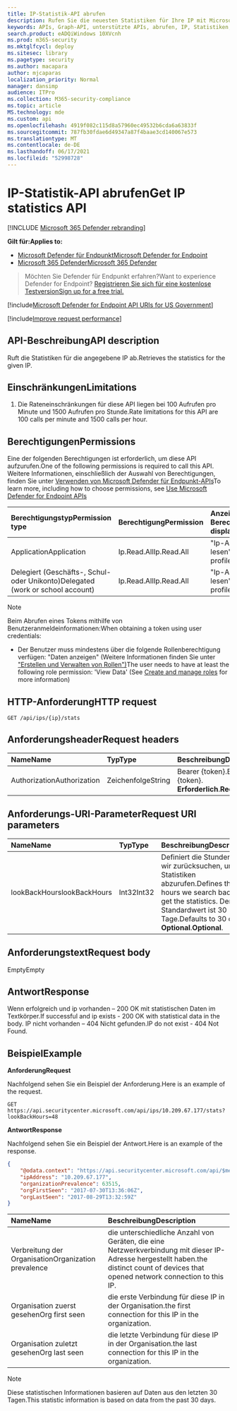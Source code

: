 ```yaml
---
title: IP-Statistik-API abrufen
description: Rufen Sie die neuesten Statistiken für Ihre IP mit Microsoft Defender für Endpunkt ab.
keywords: APIs, Graph-API, unterstützte APIs, abrufen, IP, Statistiken, Verbreitung
search.product: eADQiWindows 10XVcnh
ms.prod: m365-security
ms.mktglfcycl: deploy
ms.sitesec: library
ms.pagetype: security
ms.author: macapara
author: mjcaparas
localization_priority: Normal
manager: dansimp
audience: ITPro
ms.collection: M365-security-compliance
ms.topic: article
MS.technology: mde
ms.custom: api
ms.openlocfilehash: 4919f082c115d8a57960ec49532b6cda6a63833f
ms.sourcegitcommit: 787fb30fdae6d49347a87f4baae3cd140067e573
ms.translationtype: MT
ms.contentlocale: de-DE
ms.lasthandoff: 06/17/2021
ms.locfileid: "52998728"
---
```

# <a name="get-ip-statistics-api"></a><span data-ttu-id="8bd8f-104">IP-Statistik-API abrufen</span><span class="sxs-lookup"><span data-stu-id="8bd8f-104">Get IP statistics API</span></span>

[!INCLUDE [Microsoft 365 Defender rebranding](../../includes/microsoft-defender.md)]

<span data-ttu-id="8bd8f-105">**Gilt für:**</span><span class="sxs-lookup"><span data-stu-id="8bd8f-105">**Applies to:**</span></span>
- [<span data-ttu-id="8bd8f-106">Microsoft Defender für Endpunkt</span><span class="sxs-lookup"><span data-stu-id="8bd8f-106">Microsoft Defender for Endpoint</span></span>](https://go.microsoft.com/fwlink/p/?linkid=2154037)
- [<span data-ttu-id="8bd8f-107">Microsoft 365 Defender</span><span class="sxs-lookup"><span data-stu-id="8bd8f-107">Microsoft 365 Defender</span></span>](https://go.microsoft.com/fwlink/?linkid=2118804)

> <span data-ttu-id="8bd8f-108">Möchten Sie Defender für Endpunkt erfahren?</span><span class="sxs-lookup"><span data-stu-id="8bd8f-108">Want to experience Defender for Endpoint?</span></span> [<span data-ttu-id="8bd8f-109">Registrieren Sie sich für eine kostenlose Testversion</span><span class="sxs-lookup"><span data-stu-id="8bd8f-109">Sign up for a free trial.</span></span>](https://www.microsoft.com/microsoft-365/windows/microsoft-defender-atp?ocid=docs-wdatp-exposedapis-abovefoldlink) 

[!include[Microsoft Defender for Endpoint API URIs for US Government](../../includes/microsoft-defender-api-usgov.md)]

[!include[Improve request performance](../../includes/improve-request-performance.md)]

## <a name="api-description"></a><span data-ttu-id="8bd8f-110">API-Beschreibung</span><span class="sxs-lookup"><span data-stu-id="8bd8f-110">API description</span></span>
<span data-ttu-id="8bd8f-111">Ruft die Statistiken für die angegebene IP ab.</span><span class="sxs-lookup"><span data-stu-id="8bd8f-111">Retrieves the statistics for the given IP.</span></span>

## <a name="limitations"></a><span data-ttu-id="8bd8f-112">Einschränkungen</span><span class="sxs-lookup"><span data-stu-id="8bd8f-112">Limitations</span></span>
1. <span data-ttu-id="8bd8f-113">Die Rateneinschränkungen für diese API liegen bei 100 Aufrufen pro Minute und 1500 Aufrufen pro Stunde.</span><span class="sxs-lookup"><span data-stu-id="8bd8f-113">Rate limitations for this API are 100 calls per minute and 1500 calls per hour.</span></span>

## <a name="permissions"></a><span data-ttu-id="8bd8f-114">Berechtigungen</span><span class="sxs-lookup"><span data-stu-id="8bd8f-114">Permissions</span></span>
<span data-ttu-id="8bd8f-115">Eine der folgenden Berechtigungen ist erforderlich, um diese API aufzurufen.</span><span class="sxs-lookup"><span data-stu-id="8bd8f-115">One of the following permissions is required to call this API.</span></span> <span data-ttu-id="8bd8f-116">Weitere Informationen, einschließlich der Auswahl von Berechtigungen, finden Sie unter [Verwenden von Microsoft Defender für Endpunkt-APIs](apis-intro.md)</span><span class="sxs-lookup"><span data-stu-id="8bd8f-116">To learn more, including how to choose permissions, see [Use Microsoft Defender for Endpoint APIs](apis-intro.md)</span></span>

<span data-ttu-id="8bd8f-117">Berechtigungstyp</span><span class="sxs-lookup"><span data-stu-id="8bd8f-117">Permission type</span></span> |   <span data-ttu-id="8bd8f-118">Berechtigung</span><span class="sxs-lookup"><span data-stu-id="8bd8f-118">Permission</span></span>  |   <span data-ttu-id="8bd8f-119">Anzeigename der Berechtigung</span><span class="sxs-lookup"><span data-stu-id="8bd8f-119">Permission display name</span></span>
:---|:---|:---
<span data-ttu-id="8bd8f-120">Application</span><span class="sxs-lookup"><span data-stu-id="8bd8f-120">Application</span></span> |   <span data-ttu-id="8bd8f-121">Ip.Read.All</span><span class="sxs-lookup"><span data-stu-id="8bd8f-121">Ip.Read.All</span></span> |   <span data-ttu-id="8bd8f-122">"Ip-Adressprofile lesen"</span><span class="sxs-lookup"><span data-stu-id="8bd8f-122">'Read IP address profiles'</span></span>
<span data-ttu-id="8bd8f-123">Delegiert (Geschäfts-, Schul- oder Unikonto)</span><span class="sxs-lookup"><span data-stu-id="8bd8f-123">Delegated (work or school account)</span></span> | <span data-ttu-id="8bd8f-124">Ip.Read.All</span><span class="sxs-lookup"><span data-stu-id="8bd8f-124">Ip.Read.All</span></span> |  <span data-ttu-id="8bd8f-125">"Ip-Adressprofile lesen"</span><span class="sxs-lookup"><span data-stu-id="8bd8f-125">'Read IP address profiles'</span></span>

>[!NOTE]
> <span data-ttu-id="8bd8f-126">Beim Abrufen eines Tokens mithilfe von Benutzeranmeldeinformationen:</span><span class="sxs-lookup"><span data-stu-id="8bd8f-126">When obtaining a token using user credentials:</span></span>
>- <span data-ttu-id="8bd8f-127">Der Benutzer muss mindestens über die folgende Rollenberechtigung verfügen: "Daten anzeigen" (Weitere Informationen finden Sie unter ["Erstellen und Verwalten von Rollen")](user-roles.md)</span><span class="sxs-lookup"><span data-stu-id="8bd8f-127">The user needs to have at least the following role permission: 'View Data' (See [Create and manage roles](user-roles.md) for more information)</span></span>

## <a name="http-request"></a><span data-ttu-id="8bd8f-128">HTTP-Anforderung</span><span class="sxs-lookup"><span data-stu-id="8bd8f-128">HTTP request</span></span>

```http
GET /api/ips/{ip}/stats
```

## <a name="request-headers"></a><span data-ttu-id="8bd8f-129">Anforderungsheader</span><span class="sxs-lookup"><span data-stu-id="8bd8f-129">Request headers</span></span>

<span data-ttu-id="8bd8f-130">Name</span><span class="sxs-lookup"><span data-stu-id="8bd8f-130">Name</span></span> | <span data-ttu-id="8bd8f-131">Typ</span><span class="sxs-lookup"><span data-stu-id="8bd8f-131">Type</span></span> | <span data-ttu-id="8bd8f-132">Beschreibung</span><span class="sxs-lookup"><span data-stu-id="8bd8f-132">Description</span></span>
:---|:---|:---
<span data-ttu-id="8bd8f-133">Authorization</span><span class="sxs-lookup"><span data-stu-id="8bd8f-133">Authorization</span></span> | <span data-ttu-id="8bd8f-134">Zeichenfolge</span><span class="sxs-lookup"><span data-stu-id="8bd8f-134">String</span></span> | <span data-ttu-id="8bd8f-135">Bearer {token}.</span><span class="sxs-lookup"><span data-stu-id="8bd8f-135">Bearer {token}.</span></span> <span data-ttu-id="8bd8f-136">**Erforderlich**.</span><span class="sxs-lookup"><span data-stu-id="8bd8f-136">**Required**.</span></span>

## <a name="request-uri-parameters"></a><span data-ttu-id="8bd8f-137">Anforderungs-URI-Parameter</span><span class="sxs-lookup"><span data-stu-id="8bd8f-137">Request URI parameters</span></span>

<span data-ttu-id="8bd8f-138">Name</span><span class="sxs-lookup"><span data-stu-id="8bd8f-138">Name</span></span> | <span data-ttu-id="8bd8f-139">Typ</span><span class="sxs-lookup"><span data-stu-id="8bd8f-139">Type</span></span> | <span data-ttu-id="8bd8f-140">Beschreibung</span><span class="sxs-lookup"><span data-stu-id="8bd8f-140">Description</span></span>
:---|:---|:---
<span data-ttu-id="8bd8f-141">lookBackHours</span><span class="sxs-lookup"><span data-stu-id="8bd8f-141">lookBackHours</span></span> | <span data-ttu-id="8bd8f-142">Int32</span><span class="sxs-lookup"><span data-stu-id="8bd8f-142">Int32</span></span> | <span data-ttu-id="8bd8f-143">Definiert die Stunden, die wir zurücksuchen, um die Statistiken abzurufen.</span><span class="sxs-lookup"><span data-stu-id="8bd8f-143">Defines the hours we search back to get the statistics.</span></span> <span data-ttu-id="8bd8f-144">Der Standardwert ist 30 Tage.</span><span class="sxs-lookup"><span data-stu-id="8bd8f-144">Defaults to 30 days.</span></span> <span data-ttu-id="8bd8f-145">**Optional**.</span><span class="sxs-lookup"><span data-stu-id="8bd8f-145">**Optional**.</span></span>

## <a name="request-body"></a><span data-ttu-id="8bd8f-146">Anforderungstext</span><span class="sxs-lookup"><span data-stu-id="8bd8f-146">Request body</span></span>
<span data-ttu-id="8bd8f-147">Empty</span><span class="sxs-lookup"><span data-stu-id="8bd8f-147">Empty</span></span>

## <a name="response"></a><span data-ttu-id="8bd8f-148">Antwort</span><span class="sxs-lookup"><span data-stu-id="8bd8f-148">Response</span></span>
<span data-ttu-id="8bd8f-149">Wenn erfolgreich und ip vorhanden – 200 OK mit statistischen Daten im Textkörper.</span><span class="sxs-lookup"><span data-stu-id="8bd8f-149">If successful and ip exists - 200 OK with statistical data in the body.</span></span> <span data-ttu-id="8bd8f-150">IP nicht vorhanden – 404 Nicht gefunden.</span><span class="sxs-lookup"><span data-stu-id="8bd8f-150">IP do not exist - 404 Not Found.</span></span>


## <a name="example"></a><span data-ttu-id="8bd8f-151">Beispiel</span><span class="sxs-lookup"><span data-stu-id="8bd8f-151">Example</span></span>

<span data-ttu-id="8bd8f-152">**Anforderung**</span><span class="sxs-lookup"><span data-stu-id="8bd8f-152">**Request**</span></span>

<span data-ttu-id="8bd8f-153">Nachfolgend sehen Sie ein Beispiel der Anforderung.</span><span class="sxs-lookup"><span data-stu-id="8bd8f-153">Here is an example of the request.</span></span>

```http
GET https://api.securitycenter.microsoft.com/api/ips/10.209.67.177/stats?lookBackHours=48
```

<span data-ttu-id="8bd8f-154">**Antwort**</span><span class="sxs-lookup"><span data-stu-id="8bd8f-154">**Response**</span></span>

<span data-ttu-id="8bd8f-155">Nachfolgend sehen Sie ein Beispiel der Antwort.</span><span class="sxs-lookup"><span data-stu-id="8bd8f-155">Here is an example of the response.</span></span>


```json
{
    "@odata.context": "https://api.securitycenter.microsoft.com/api/$metadata#microsoft.windowsDefenderATP.api.InOrgIPStats",
    "ipAddress": "10.209.67.177",
    "organizationPrevalence": 63515,
    "orgFirstSeen": "2017-07-30T13:36:06Z",
    "orgLastSeen": "2017-08-29T13:32:59Z"
}
```


| <span data-ttu-id="8bd8f-156">Name</span><span class="sxs-lookup"><span data-stu-id="8bd8f-156">Name</span></span> | <span data-ttu-id="8bd8f-157">Beschreibung</span><span class="sxs-lookup"><span data-stu-id="8bd8f-157">Description</span></span> |
| :--- | :---------- |
| <span data-ttu-id="8bd8f-158">Verbreitung der Organisation</span><span class="sxs-lookup"><span data-stu-id="8bd8f-158">Organization prevalence</span></span> | <span data-ttu-id="8bd8f-159">die unterschiedliche Anzahl von Geräten, die eine Netzwerkverbindung mit dieser IP-Adresse hergestellt haben.</span><span class="sxs-lookup"><span data-stu-id="8bd8f-159">the distinct count of devices that opened network connection to this IP.</span></span> |
| <span data-ttu-id="8bd8f-160">Organisation zuerst gesehen</span><span class="sxs-lookup"><span data-stu-id="8bd8f-160">Org first seen</span></span> | <span data-ttu-id="8bd8f-161">die erste Verbindung für diese IP in der Organisation.</span><span class="sxs-lookup"><span data-stu-id="8bd8f-161">the first connection for this IP in the organization.</span></span> |
| <span data-ttu-id="8bd8f-162">Organisation zuletzt gesehen</span><span class="sxs-lookup"><span data-stu-id="8bd8f-162">Org last seen</span></span>  | <span data-ttu-id="8bd8f-163">die letzte Verbindung für diese IP in der Organisation.</span><span class="sxs-lookup"><span data-stu-id="8bd8f-163">the last connection for this IP in the organization.</span></span> |

> [!NOTE]
> <span data-ttu-id="8bd8f-164">Diese statistischen Informationen basieren auf Daten aus den letzten 30 Tagen.</span><span class="sxs-lookup"><span data-stu-id="8bd8f-164">This statistic information is based on data from the past 30 days.</span></span> 
